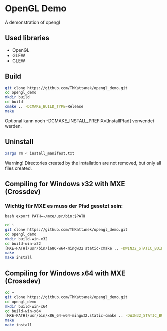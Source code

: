 # OpenGL Demo
A demonstration of opengl

## Used libraries
* OpenGL
* GLFW
* GLEW

## Build
```bash
git clone https://github.com/ThKattanek/opengl_demo.git
cd opengl_demo
mkdir build
cd build
cmake .. -DCMAKE_BUILD_TYPE=Release
make

```
Optional kann noch -DCMAKE_INSTALL_PREFIX=[InstallPfad] verwendet werden.

## Uninstall
```bash
xargs rm < install_manifest.txt
```
Warning! Directories created by the installation are not removed, but only all files created.

## Compiling for Windows x32 with MXE (Crossdev)
### Wichtig für MXE es muss der Pfad gesetzt sein:
```bash export PATH=~/mxe/usr/bin:$PATH ```

```bash
cd ~
git clone https://github.com/ThKattanek/opengl_demo.git
cd opengl_demo
mkdir build-win-x32
cd build-win-x32
[MXE-PATH]/usr/bin/i686-w64-mingw32.static-cmake .. -DWIN32_STATIC_BUILD=TRUE -DCMAKE_INSTALL_PREFIX=../install-win-x32
make
make install
```
## Compiling for Windows x64 with MXE (Crossdev)
```bash
cd ~
git clone https://github.com/ThKattanek/opengl_demo.git
cd opengl_demo
mkdir build-win-x64
cd build-win-x64
[MXE-PATH]/usr/bin/x86_64-w64-mingw32.static-cmake .. -DWIN32_STATIC_BUILD=TRUE -DCMAKE_INSTALL_PREFIX=../install-win-x64
make
make install
```
